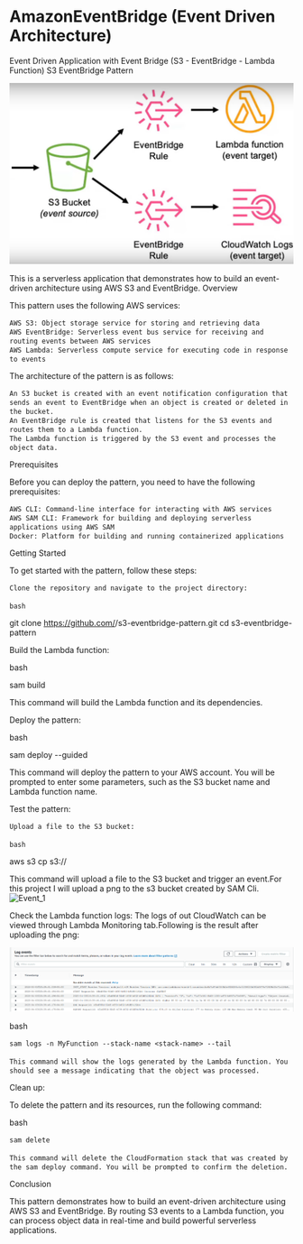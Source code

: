 # AmazonEventBridge (Event Driven Architecture)
Event Driven Application with Event Bridge (S3 - EventBridge - Lambda Function)
S3 EventBridge Pattern

![High_Event](./img/step1.png)

This is a  serverless application that demonstrates how to build an event-driven architecture using AWS S3 and EventBridge.
Overview

This pattern uses the following AWS services:

    AWS S3: Object storage service for storing and retrieving data
    AWS EventBridge: Serverless event bus service for receiving and routing events between AWS services
    AWS Lambda: Serverless compute service for executing code in response to events

The architecture of the pattern is as follows:

    An S3 bucket is created with an event notification configuration that sends an event to EventBridge when an object is created or deleted in the bucket.
    An EventBridge rule is created that listens for the S3 events and routes them to a Lambda function.
    The Lambda function is triggered by the S3 event and processes the object data.

Prerequisites

Before you can deploy the pattern, you need to have the following prerequisites:

    AWS CLI: Command-line interface for interacting with AWS services
    AWS SAM CLI: Framework for building and deploying serverless applications using AWS SAM
    Docker: Platform for building and running containerized applications

Getting Started

To get started with the pattern, follow these steps:

    Clone the repository and navigate to the project directory:

    bash

git clone https://github.com/<your-github-username>/s3-eventbridge-pattern.git
cd s3-eventbridge-pattern

Build the Lambda function:

bash

sam build

This command will build the Lambda function and its dependencies.

Deploy the pattern:

bash

sam deploy --guided

This command will deploy the pattern to your AWS account. You will be prompted to enter some parameters, such as the S3 bucket name and Lambda function name.

Test the pattern:

    Upload a file to the S3 bucket:

    bash

aws s3 cp <file> s3://<bucket>

This command will upload a file to the S3 bucket and trigger an event.For this project I will upload a png to the s3 bucket created by SAM Cli.
![Event_1](./img/cicd.png)

Check the Lambda function logs:
The logs of out CloudWatch can be viewed through Lambda Monitoring tab.Following is the result after uploading the png:

![Logs](./img/step4.png)


bash

    sam logs -n MyFunction --stack-name <stack-name> --tail

    This command will show the logs generated by the Lambda function. You should see a message indicating that the object was processed.

Clean up:

To delete the pattern and its resources, run the following command:

bash

    sam delete

    This command will delete the CloudFormation stack that was created by the sam deploy command. You will be prompted to confirm the deletion.

Conclusion

This pattern demonstrates how to build an event-driven architecture using AWS S3 and EventBridge. By routing S3 events to a Lambda function, you can process object data in real-time and build powerful serverless applications.
